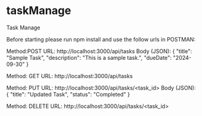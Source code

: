 # taskManage
Task Manage 

Before starting please run npm install
and use the follow urls in POSTMAN:

Method:POST
URL: http://localhost:3000/api/tasks
Body (JSON):
{
  "title": "Sample Task",
  "description": "This is a sample task.",
  "dueDate": "2024-09-30"
}

Method: GET
URL: http://localhost:3000/api/tasks

Method: PUT
URL: http://localhost:3000/api/tasks/<task_id>
Body (JSON):
{
  "title": "Updated Task",
  "status": "Completed"
}


Method: DELETE
URL: http://localhost:3000/api/tasks/<task_id>


